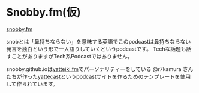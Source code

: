 # Snobby.fm(仮)

[snobby.fm](https://snobby.github.io/)

snobとは「鼻持ちならない」を意味する英語でこのpodcastは鼻持ちならない発言を独白という形で一人語りしていくというpodcastです。
Techな話題も話すことがありますがTech系Podcastではありません。

snobby.github.ioは[yatteiki.fm](https://yatteiki.fm/)でパーソナリティーをしている @r7kamura さんたちが作った[yattecast](https://r7kamura.github.io/yattecast/)というpodcastサイトを作るためのテンプレートを使用して作られています。
